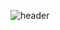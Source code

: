 ![header](https://capsule-render.vercel.app/api?type=waving&color=auto&height=300&section=header&text=Hangjoo&fontSize=90&fontAlignY=30)
